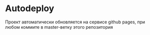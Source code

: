# Autodeploy

Проект автоматически обновляется на сервисе github pages, при любом коммите в master-ветку этого репозитория
